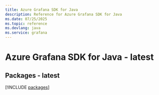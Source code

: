 ```yaml
---
title: Azure Grafana SDK for Java
description: Reference for Azure Grafana SDK for Java
ms.date: 07/25/2025
ms.topic: reference
ms.devlang: java
ms.service: grafana
---
```

# Azure Grafana SDK for Java - latest
## Packages - latest
[!INCLUDE [packages](grafana-index.md)]